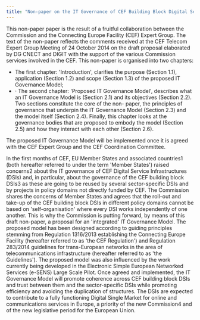 ```yaml
---
title: "Non-paper on the IT Governance of CEF Building Block Digital Service Infrastructures (DSIs)"
---
```


This non-paper paper is the result of a fruitful collaboration between the Commission and the Connecting Europe Facility (CEF) Expert Group. The text of the non-paper reflects the comments received at the CEF Telecom Expert Group Meeting of 24 October 2014 on the draft proposal elaborated by DG CNECT and DIGIT with the support of the various Commission services involved in the CEF.
This non-paper is organised into two chapters:

*  The first chapter: 'Introduction', clarifies the purpose (Section 1.1), application (Section 1.2) and scope (Section 1.3) of the proposed IT Governance Model;
* · The second chapter: 'Proposed IT Governance Model', describes what an IT Governance Model is (Section 2.1) and its objectives (Section 2.2). Two sections constitute the core of the non- paper, the principles of governance that underpin the IT Governance Model (Section 2.3) and the model itself (Section 2.4). Finally, this chapter looks at the governance bodies that are proposed to embody the model (Section 2.5) and how they interact with each other (Section 2.6).

The proposed IT Governance Model will be implemented once it is agreed with the CEF Expert Group and the CEF Coordination Committee.

In the first months of CEF, EU Member States and associated countries1 (both hereafter referred to under the term 'Member States') raised concerns2 about the IT governance of CEF Digital Service Infrastructures (DSIs) and, in particular, about the governance of the CEF building block DSIs3 as these are going to be reused by several sector-specific DSIs and by projects in policy domains not directly funded by CEF. The Commission shares the concerns of Member States and agrees that the roll-out and take-up of the CEF building block DSIs in different policy domains cannot be based on 'self-organisation' where every DSI works independently of one another. This is why the Commission is putting forward, by means of this draft non-paper, a proposal for an 'integrated' IT Governance Model. The proposed model has been designed according to guiding principles stemming from Regulation 1316/2013 establishing the Connecting Europe Facility (hereafter referred to as 'the CEF Regulation') and Regulation 283/2014 guidelines for trans-European networks in the area of telecommunications infrastructure (hereafter referred to as 'the Guidelines'). The proposed model was also influenced by the work currently being developed in the Electronic Simple European Networked Services (e-SENS) Large Scale Pilot. Once agreed and implemented, the IT Governance Model will promote coherence across CEF building block DSIs and trust between them and the sector-specific DSIs while promoting efficiency and avoiding the duplication of structures. The DSIs are expected to contribute to a fully functioning Digital Single Market for online and communications services in Europe, a priority of the new Commission4 and of the new legislative period for the European Union.

